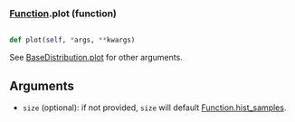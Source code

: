 ### [Function](Function.md).plot (function)


```py

def plot(self, *args, **kwargs)

```



See [BaseDistribution.plot](BaseDistribution.plot.md) for other arguments.

Arguments
------------
* `size` (optional): if not provided, `size` will default [Function.hist_samples](Function.hist_samples.md).

